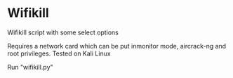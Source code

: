 # Wifikill

Wifikill script with some select options

Requires a network card which can be put inmonitor mode, aircrack-ng and root privileges.
Tested on Kali Linux

Run "wifikill.py"
